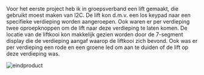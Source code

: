 Voor het eerste project heb ik in groepsverband een lift gemaakt, die gebruikt moest maken van I2C. De lift kon d.m.v. een los keypad naar een specifieke verdieping worden aangeroepen. Ook waren er per verdieping twee oproepknoppen om de lift naar deze verdieping te laten komen. 
De locatie van de liftkooi kon makkelijk gezien worden door de 7-segment display die de verdieping aangaf waarop de liftkooi zich bevond. Ook was er per verdieping een rode en een groene led om aan te duiden of de lift op deze verdieping was.

![eindproduct](https://user-images.githubusercontent.com/90836552/235890231-010d9986-7cf5-43fa-85fe-63bcc47f701e.jpg)
